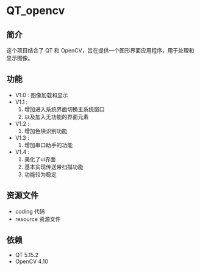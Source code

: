 # QT_opencv

## 简介
这个项目结合了 QT 和 OpenCV，旨在提供一个图形界面应用程序，用于处理和显示图像。

## 功能
- V1.0 : 图像加载和显示
- V1.1 :
    1. 增加进入系统界面切换主系统窗口
    2. 以及加入无功能的界面元素
- V1.2 :
    1. 增加色块识别功能
- V1.3 :
    1. 增加串口助手的功能
- V1.4 :
    1. 美化了ui界面
    2. 基本实现传送带扫描功能
    3. 功能较为稳定


## 资源文件
- coding 代码
- resource 资源文件

## 依赖
- QT 5.15.2
- OpenCV 4.10

